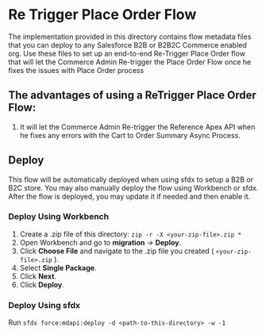 # Re Trigger Place Order Flow

The implementation provided in this directory contains flow metadata files that you can deploy to any Salesforce B2B or B2B2C Commerce enabled org. Use these files to set up an end-to-end Re-Trigger Place Order flow that will let the Commerce Admin Re-trigger the Place Order Flow once he fixes the issues with Place Order process

## The advantages of using a ReTrigger Place Order Flow:

1. It will let the Commerce Admin Re-trigger the Reference Apex API when he fixes any errors with the Cart to Order Summary Async Process.

## Deploy

This flow will be automatically deployed when using sfdx to setup a B2B or B2C store. You may also manually deploy the flow using Workbench or sfdx. 
After the flow is deployed, you may update it if needed and then enable it.

### Deploy Using Workbench

1.  Create a .zip file of this directory:
    `zip -r -X <your-zip-file>.zip *`
2.  Open Workbench and go to **migration** -> **Deploy**.
3.  Click **Choose File** and navigate to the .zip file you created ( `<your-zip-file>.zip` ).
4.  Select **Single Package**.
5.  Click **Next**.
6.  Click **Deploy**.

### Deploy Using sfdx

Run `sfdx force:mdapi:deploy -d <path-to-this-directory> -w -1`
